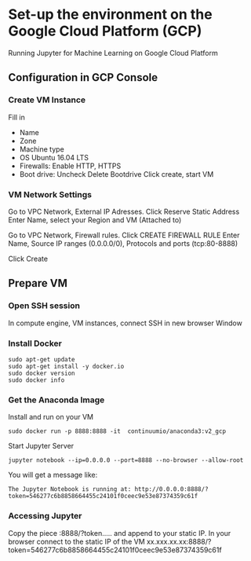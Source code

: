 # Set-up the environment on the Google Cloud Platform (GCP)
Running Jupyter for Machine Learning on Google Cloud Platform 
## Configuration in GCP Console
### Create VM Instance
Fill in
* Name
* Zone
* Machine type
* OS Ubuntu 16.04 LTS
* Firewalls: Enable HTTP, HTTPS
* Boot drive: Uncheck Delete Bootdrive
Click create, start VM
### VM Network Settings
Go to VPC Network, External IP Adresses. Click Reserve Static Address
Enter Name, select your Region and VM (Attached to)

Go to VPC Network, Firewall rules. Click CREATE FIREWALL RULE
Enter Name, Source IP ranges (0.0.0.0/0), Protocols and ports (tcp:80-8888)

Click Create
## Prepare VM
### Open SSH session
In compute engine, VM instances, connect SSH in new browser Window
### Install Docker
```
sudo apt-get update
sudo apt-get install -y docker.io
sudo docker version
sudo docker info
```
### Get the Anaconda Image 
Install and run on your VM
```
sudo docker run -p 8888:8888 -it  continuumio/anaconda3:v2_gcp
```
Start Jupyter Server
```
jupyter notebook --ip=0.0.0.0 --port=8888 --no-browser --allow-root
``` 
You will get a message like:
```
The Jupyter Notebook is running at: http://0.0.0.0:8888/?token=546277c6b8858664455c24101f0ceec9e53e87374359c61f
```

### Accessing Jupyter
Copy the piece :8888/?token..... and append to your static IP.
In your browser connect to the static IP of the VM xx.xxx.xx.xx:8888/?token=546277c6b8858664455c24101f0ceec9e53e87374359c61f
